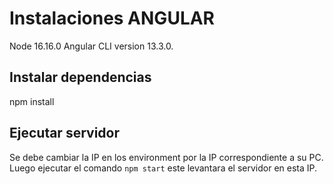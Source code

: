 # Instalaciones ANGULAR

Node 16.16.0
Angular CLI version 13.3.0.

## Instalar dependencias

npm install

## Ejecutar servidor

Se debe cambiar la IP en los environment por la IP correspondiente a su PC.
Luego ejecutar el comando `npm start` este levantara el servidor en esta IP.
